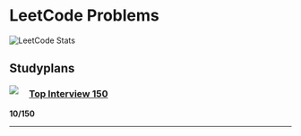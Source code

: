 # LeetCode Problems


![LeetCode Stats](https://leetcard.jacoblin.cool/lguelker?theme=dark&ext=activity)


## Studyplans



<img align="left" style="padding-right: 1rem" src="https://assets.leetcode.com/static_assets/others/Top_100_Liked-1.png">

### [Top Interview 150](https://leetcode.com/studyplan/top-interview-150/)

**10/150**

---


